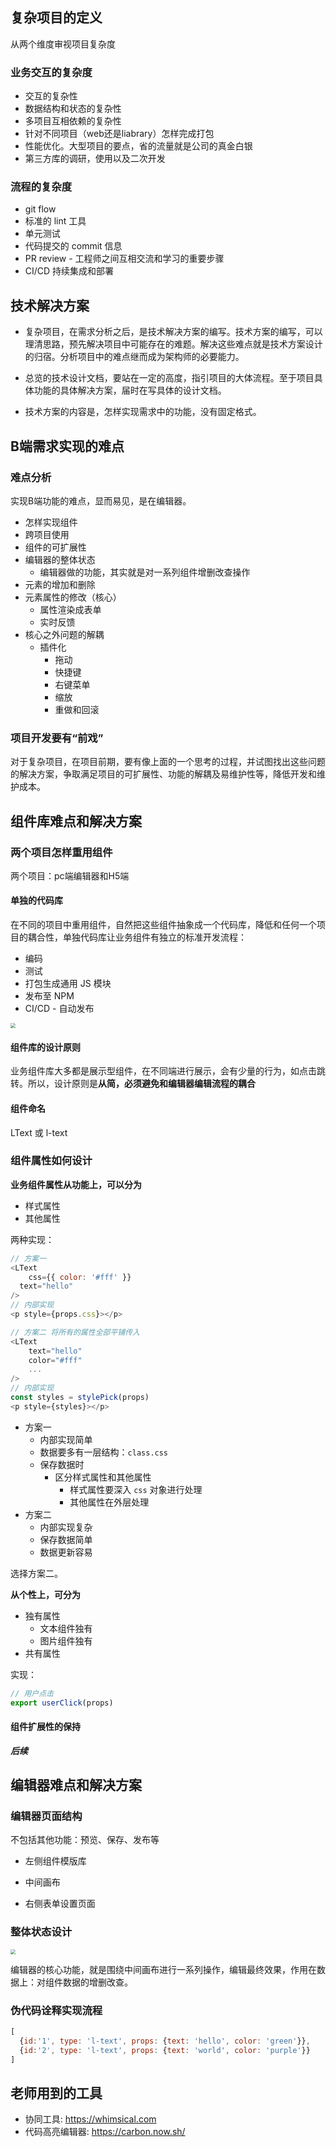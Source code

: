 ## 复杂项目的定义

从两个维度审视项目复杂度

### 业务交互的复杂度

- 交互的复杂性
- 数据结构和状态的复杂性
- 多项目互相依赖的复杂性
- 针对不同项目（web还是liabrary）怎样完成打包
- 性能优化。大型项目的要点，省的流量就是公司的真金白银
- 第三方库的调研，使用以及二次开发

### 流程的复杂度

- git flow
- 标准的 lint 工具
- 单元测试
- 代码提交的 commit 信息
- PR review - 工程师之间互相交流和学习的重要步骤
- CI/CD 持续集成和部署

## 技术解决方案

- 复杂项目，在需求分析之后，是技术解决方案的编写。技术方案的编写，可以理清思路，预先解决项目中可能存在的难题。解决这些难点就是技术方案设计的归宿。分析项目中的难点继而成为架构师的必要能力。

- 总览的技术设计文档，要站在一定的高度，指引项目的大体流程。至于项目具体功能的具体解决方案，届时在写具体的设计文档。

- 技术方案的内容是，怎样实现需求中的功能，没有固定格式。

## B端需求实现的难点

### 难点分析

实现B端功能的难点，显而易见，是在编辑器。

- 怎样实现组件
- 跨项目使用
- 组件的可扩展性
- 编辑器的整体状态
  - 编辑器做的功能，其实就是对一系列组件增删改查操作
- 元素的增加和删除
- 元素属性的修改（核心）
  - 属性渲染成表单
  - 实时反馈
- 核心之外问题的解耦
  - 插件化
    - 拖动
    - 快捷键
    - 右键菜单
    - 缩放
    - 重做和回滚

### 项目开发要有“前戏”

对于复杂项目，在项目前期，要有像上面的一个思考的过程，并试图找出这些问题的解决方案，争取满足项目的可扩展性、功能的解耦及易维护性等，降低开发和维护成本。

## 组件库难点和解决方案

### 两个项目怎样重用组件

两个项目：pc端编辑器和H5端

#### 单独的代码库

在不同的项目中重用组件，自然把这些组件抽象成一个代码库，降低和任何一个项目的耦合性，单独代码库让业务组件有独立的标准开发流程：

- 编码
- 测试
- 打包生成通用 JS 模块
- 发布至 NPM
- CI/CD - 自动发布

<img src="./images/组件代码库.png" style="zoom:50%;" />

#### 组件库的设计原则

业务组件库大多都是展示型组件，在不同端进行展示，会有少量的行为，如点击跳转。所以，设计原则是**从简，必须避免和编辑器编辑流程的耦合**

#### 组件命名

LText 或 l-text

### 组件属性如何设计

**业务组件属性从功能上，可以分为**

- 样式属性
- 其他属性

两种实现：

```js
// 方案一
<LText
	css={{ color: '#fff' }}
  text="hello"
/>
// 内部实现
<p style={props.css}></p>

// 方案二 将所有的属性全部平铺传入
<LText
	text="hello"
	color="#fff"
	...
/>
// 内部实现
const styles = stylePick(props)
<p style={styles}></p>
```

- 方案一
  - 内部实现简单
  - 数据要多有一层结构：`class.css`
  - 保存数据时
    - 区分样式属性和其他属性
      - 样式属性要深入 `css` 对象进行处理
      - 其他属性在外层处理
- 方案二
  - 内部实现复杂
  - 保存数据简单
  - 数据更新容易

选择方案二。

**从个性上，可分为**

- 独有属性
  - 文本组件独有
  - 图片组件独有
- 共有属性

实现：

```js
// 用户点击
export userClick(props)
```

#### 组件扩展性的保持

***后续***

## 编辑器难点和解决方案

### 编辑器页面结构

不包括其他功能：预览、保存、发布等

- 左侧组件模版库
- 中间画布

- 右侧表单设置页面

### 整体状态设计

<img src="./images/整体状态设计.png" style="zoom:50%;" />

编辑器的核心功能，就是围绕中间画布进行一系列操作，编辑最终效果，作用在数据上：对组件数据的增删改查。

### 伪代码诠释实现流程



```js
[
  {id:'1', type: 'l-text', props: {text: 'hello', color: 'green'}},
  {id:'2', type: 'l-text', props: {text: 'world', color: 'purple'}}
]
```



## 老师用到的工具

- 协同工具: https://whimsical.com
- 代码高亮编辑器: https://carbon.now.sh/